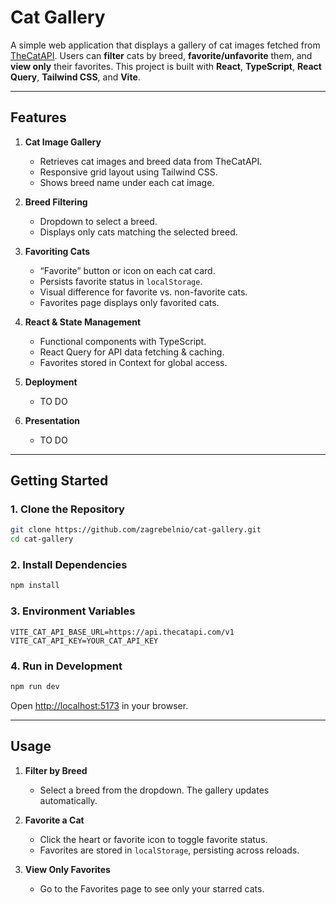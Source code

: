 # **Cat Gallery**

A simple web application that displays a gallery of cat images fetched from [TheCatAPI](https://thecatapi.com/). Users can **filter** cats by breed, **favorite/unfavorite** them, and **view only** their favorites. This project is built with **React**, **TypeScript**, **React Query**, **Tailwind CSS**, and **Vite**.

---

## **Features**

1. **Cat Image Gallery**

   - Retrieves cat images and breed data from TheCatAPI.
   - Responsive grid layout using Tailwind CSS.
   - Shows breed name under each cat image.

2. **Breed Filtering**

   - Dropdown to select a breed.
   - Displays only cats matching the selected breed.

3. **Favoriting Cats**

   - “Favorite” button or icon on each cat card.
   - Persists favorite status in `localStorage`.
   - Visual difference for favorite vs. non-favorite cats.
   - Favorites page displays only favorited cats.

4. **React & State Management**

   - Functional components with TypeScript.
   - React Query for API data fetching & caching.
   - Favorites stored in Context for global access.

5. **Deployment**

   - TO DO

6. **Presentation**
   - TO DO

---

## **Getting Started**

### 1. Clone the Repository

```bash
git clone https://github.com/zagrebelnio/cat-gallery.git
cd cat-gallery
```

### 2. Install Dependencies

```bash
npm install
```

### 3. Environment Variables

```
VITE_CAT_API_BASE_URL=https://api.thecatapi.com/v1
VITE_CAT_API_KEY=YOUR_CAT_API_KEY
```

### 4. Run in Development

```bash
npm run dev
```

Open [http://localhost:5173](http://localhost:5173) in your browser.

---

## **Usage**

1. **Filter by Breed**

   - Select a breed from the dropdown. The gallery updates automatically.

2. **Favorite a Cat**

   - Click the heart or favorite icon to toggle favorite status.
   - Favorites are stored in `localStorage`, persisting across reloads.

3. **View Only Favorites**
   - Go to the Favorites page to see only your starred cats.

